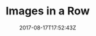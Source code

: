 ---
title: 'Images in a Row'
draft: false
path: 00-sweden-to-las-palmas/img_8458.jpg
description: 'Theseareallpictures'
date: 2017-08-17T17:52:43Z
location: [38.868994444444446, -9.316047222222222]
size: 3024x4032
catergory: sweden-to-las-palmas
--- 